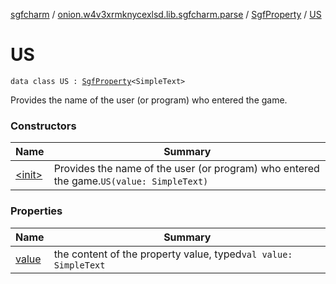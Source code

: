 [sgfcharm](../../../index.md) / [onion.w4v3xrmknycexlsd.lib.sgfcharm.parse](../../index.md) / [SgfProperty](../index.md) / [US](./index.md)

# US

`data class US : `[`SgfProperty`](../index.md)`<SimpleText>`

Provides the name of the user (or program) who entered the game.

### Constructors

| Name | Summary |
|---|---|
| [&lt;init&gt;](-init-.md) | Provides the name of the user (or program) who entered the game.`US(value: SimpleText)` |

### Properties

| Name | Summary |
|---|---|
| [value](value.md) | the content of the property value, typed`val value: SimpleText` |
